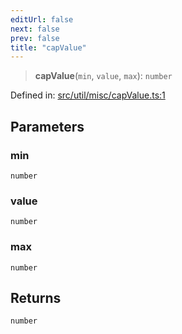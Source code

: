 ```yaml
---
editUrl: false
next: false
prev: false
title: "capValue"
---
```


> **capValue**(`min`, `value`, `max`): `number`

Defined in: [src/util/misc/capValue.ts:1](https://github.com/fabricjs/fabric.js/blob/9a792f4b7b8031f02ec7ea4ce8c99f810e45cfec/src/util/misc/capValue.ts#L1)

## Parameters

### min

`number`

### value

`number`

### max

`number`

## Returns

`number`
